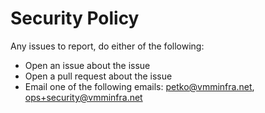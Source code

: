 # Security Policy

Any issues to report, do either of the following:
- Open an issue about the issue
- Open a pull request about the issue
- Email one of the following emails: [petko@vmminfra.net](mailto:petko@vmminfra.net), [ops+security@vmminfra.net](mailto:ops+security@vmminfra.net)
